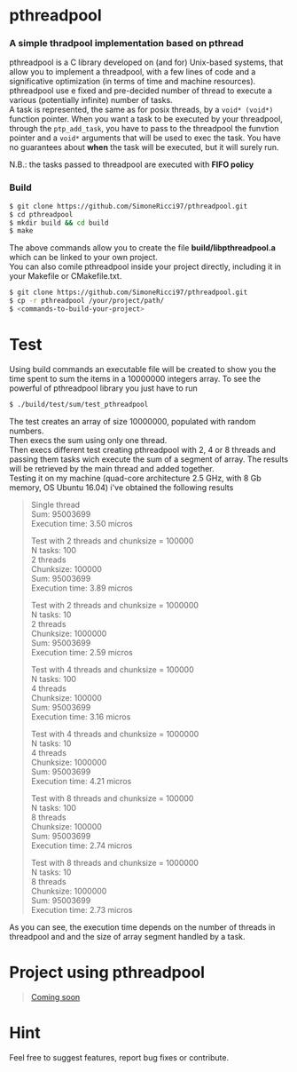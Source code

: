 # pthreadpool  
  
### A simple thradpool implementation based on pthread  
  
pthreadpool is a C library developed on (and for) Unix-based systems, that allow you to implement a threadpool, with a few lines of code and a significative optimization (in terms of time and machine resources).  
pthreadpool use e fixed and pre-decided number of thread to execute a various (potentially infinite) number of tasks.   
A task is represented, the same as for posix threads, by a ```void* (void*)``` function pointer. When you want a task to be executed by your threadpool, through the ```ptp_add_task```, you have to pass to the threadpool the funvtion pointer and a ```void*``` arguments that will be used to exec the task. You have no guarantees about **when** the task will be executed, but it will surely run.   
  
N.B.: the tasks passed to threadpool are executed with **FIFO policy**  
  
### Build  
```sh  
$ git clone https://github.com/SimoneRicci97/pthreadpool.git  
$ cd pthreadpool   
$ mkdir build && cd build  
$ make  
```  
The above commands allow you to create the file **build/libpthreadpool.a** which can be linked to your own project.  
You can also comile pthreadpool inside your project directly, including it in your Makefile or CMakefile.txt.  
```sh  
$ git clone https://github.com/SimoneRicci97/pthreadpool.git  
$ cp -r pthreadpool /your/project/path/  
$ <commands-to-build-your-project>  
```  
  
# Test  
Using build commands an executable file will be created to show you the time spent to sum the items in a 10000000 integers array. To see the powerful of pthreadpool library you just have to run  
```sh  
$ ./build/test/sum/test_pthreadpool  
```  
The test creates an array of size 10000000, populated with random numbers.   
Then execs the sum using only one thread.  
Then execs different test creating pthreadpool with 2, 4 or 8 threads and passing them tasks wich execute the sum of a segment of array. The results will be retrieved by the main thread and added together.  
Testing it on my machine (quad-core architecture 2.5 GHz, with 8 Gb memory, OS Ubuntu 16.04) i've obtained the following results  
  
> Single thread  
> 	Sum: 95003699  
> 	Execution time: 3.50 micros  
>   
> Test with 2 threads and chunksize = 100000  
> N tasks: 100  
> 2 threads  
> Chunksize: 100000  
> 	Sum: 95003699  
> 	Execution time: 3.89 micros  
>   
> Test with 2 threads and chunksize = 1000000  
> N tasks: 10  
> 2 threads  
> Chunksize: 1000000  
> 	Sum: 95003699  
> 	Execution time: 2.59 micros  
>   
> Test with 4 threads and chunksize = 100000  
> N tasks: 100  
> 4 threads  
> Chunksize: 100000  
> 	Sum: 95003699  
> 	Execution time: 3.16 micros  
>   
> Test with 4 threads and chunksize = 1000000  
> N tasks: 10  
> 4 threads  
> Chunksize: 1000000  
> 	Sum: 95003699  
> 	Execution time: 4.21 micros  
>   
> Test with 8 threads and chunksize = 100000  
> N tasks: 100  
> 8 threads  
> Chunksize: 100000  
> 	Sum: 95003699  
> 	Execution time: 2.74 micros  
>   
> Test with 8 threads and chunksize = 1000000  
> N tasks: 10  
> 8 threads  
> Chunksize: 1000000  
> 	Sum: 95003699  
> 	Execution time: 2.73 micros  
  
As you can see, the execution time depends on the number of threads in threadpool and and the size of array segment handled by a task.  
  
# Project using pthreadpool  
> [Coming soon](coming-soon)  
  
# Hint  
Feel free to suggest features, report bug fixes or contribute.  
  
  
  